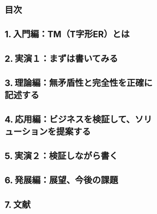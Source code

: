 目次
=====
# 1. 入門編：TM（T字形ER）とは
# 2. 実演１：まずは書いてみる
# 3. 理論編：無矛盾性と完全性を正確に記述する
# 4. 応用編：ビジネスを検証して、ソリューションを提案する
# 5. 実演２：検証しながら書く
# 6. 発展編：展望、今後の課題
# 7. 文献